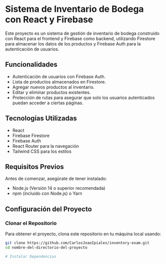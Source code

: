 # Sistema de Inventario de Bodega con React y Firebase

Este proyecto es un sistema de gestión de inventario de bodega construido con React para el frontend y Firebase como backend, utilizando Firestore para almacenar los datos de los productos y Firebase Auth para la autenticación de usuarios.

## Funcionalidades

- Autenticación de usuarios con Firebase Auth.
- Lista de productos almacenados en Firestore.
- Agregar nuevos productos al inventario.
- Editar y eliminar productos existentes.
- Protección de rutas para asegurar que solo los usuarios autenticados puedan acceder a ciertas páginas.

## Tecnologías Utilizadas

- React
- Firebase Firestore
- Firebase Auth
- React Router para la navegación
- Tailwind CSS para los estilos

## Requisitos Previos

Antes de comenzar, asegúrate de tener instalado:

- Node.js (Versión 14 o superior recomendada)
- npm (incluido con Node.js) o Yarn

## Configuración del Proyecto

### Clonar el Repositorio

Para obtener el proyecto, clona este repositorio en tu máquina local usando:

```bash
git clone https://github.com/CarlosJoaoIpiales/inventory-exam.git
cd nombre-del-directorio-del-proyecto

# Instalar Dependencias
